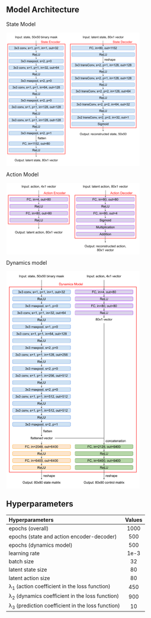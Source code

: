 ## Model Architecture

State Model 

<img src='./image/state_model.png' align="middle" width=360>

Action Model 

<img src='./image/action_model.png' align="middle" width=360>

Dynamics model 

<img src='./image/dynamics_model.png' align="middle" width=360>

## Hyperparameters

| Hyperparameters | Values | 
| :------------- | :----------: | 
|  epochs (overall) | 1000 | 
| epochs (state and action encoder-decoder) | 500 |
| epochs (dynamics model) | 500 |
| learning rate | 1e-3 |
| batch size | 32 |
| latent state size | 80 |
| latent action size | 80 |
| &lambda;<sub>1</sub> (action coefficient in the loss function) | 450 |
| &lambda;<sub>2</sub> (dynamics coefficient in the loss function) | 900 |
| &lambda;<sub>3</sub> (prediction coefficient in the loss function) | 10 |
